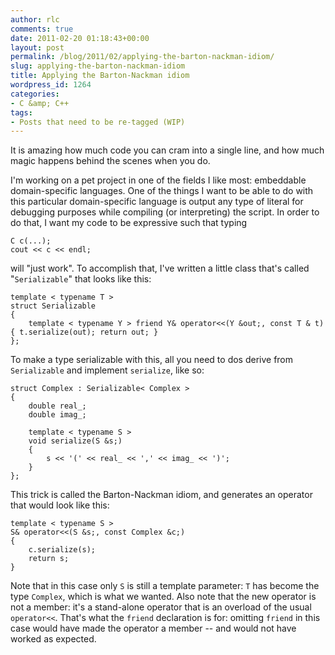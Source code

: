 ```yaml
---
author: rlc
comments: true
date: 2011-02-20 01:18:43+00:00
layout: post
permalink: /blog/2011/02/applying-the-barton-nackman-idiom/
slug: applying-the-barton-nackman-idiom
title: Applying the Barton-Nackman idiom
wordpress_id: 1264
categories:
- C &amp; C++
tags:
- Posts that need to be re-tagged (WIP)
---
```


It is amazing how much code you can cram into a single line, and how much magic happens behind the scenes when you do.
<!--more-->
I'm working on a pet project in one of the fields I like most: embeddable domain-specific languages. One of the things I want to be able to do with this particular domain-specific language is output any type of literal for debugging purposes while compiling (or interpreting) the script. In order to do that, I want my code to be expressive such that typing 
    
    C c(...);
    cout << c << endl;

will "just work". To accomplish that, I've written a little class that's called "`Serializable`" that looks like this: 
    
    template < typename T >
    struct Serializable 
    {
        template < typename Y > friend Y& operator<<(Y &out;, const T & t) { t.serialize(out); return out; }
    };

To make a type serializable with this, all you need to dos derive from `Serializable` and implement `serialize`, like so: 
    
    struct Complex : Serializable< Complex >
    {
        double real_;
        double imag_;
    
        template < typename S >
        void serialize(S &s;)
        {
            s << '(' << real_ << ',' << imag_ << ')';
        }
    };



This trick is called the Barton-Nackman idiom, and generates an operator that would look like this: 
    
    template < typename S >
    S& operator<<(S &s;, const Complex &c;)
    {
        c.serialize(s);
        return s;
    }

Note that in this case only `S` is still a template parameter: `T` has become the type `Complex`, which is what we wanted. Also note that the new operator is not a member: it's a stand-alone operator that is an overload of the usual `operator<<`. That's what the `friend` declaration is for: omitting `friend` in this case would have made the operator a member -- and would not have worked as expected.
